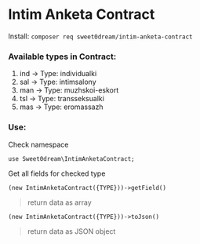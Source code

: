 # Intim Anketa Contract

Install: ```composer req sweet0dream/intim-anketa-contract```

### Available types in Contract:

1. ind -> Type: individualki
2. sal -> Type: intimsalony
3. man -> Type: muzhskoi-eskort
4. tsl -> Type: transseksualki
5. mas -> Type: eromassazh

### Use:

Check namespace

```use Sweet0dream\IntimAnketaContract;```

Get all fields for checked type

```(new IntimAnketaContract({TYPE}))->getField()```

> return data as array

```(new IntimAnketaContract({TYPE}))->toJson()```

> return data as JSON object